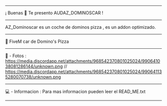 ----------------------------------------------------------


¡ Buenas 👋 Te presento AUDAZ_DOMINOSCAR !


----------------------------------------------------------


AZ_Dominoscar es un coche de dominos pizza , es un addon optimizado.


----------------------------------------------------------


💙 FiveM car de Domino's Pizza 


----------------------------------------------------------


📸 - Fotos : https://media.discordapp.net/attachments/968542370801025024/990641038081286144/unknown.png  //  https://media.discordapp.net/attachments/968542370801025024/990641135280070738/unknown.png


----------------------------------------------------------


💻 - Informacion : Para mas informacion pueden leer el READ_ME.txt


----------------------------------------------------------
